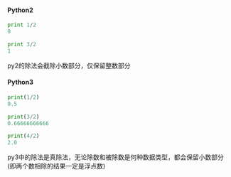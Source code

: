 #### Python2
```Python
print 1/2
0

print 3/2
1
```

py2的除法会截除小数部分，仅保留整数部分

#### Python3
```Python
print(1/2)
0.5

print(3/2)
0.66666666666

print(4/2)
2.0
```

py3中的除法是真除法，无论除数和被除数是何种数据类型，都会保留小数部分(即两个数相除的结果一定是浮点数)
